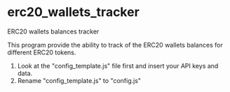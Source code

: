 # erc20_wallets_tracker

ERC20 wallets balances tracker

This program provide the ability to track of the ERC20 wallets balances for different ERC20 tokens.

1. Look at the "config_template.js" file first and insert your API keys and data.
2. Rename "config_template.js" to "config.js"
